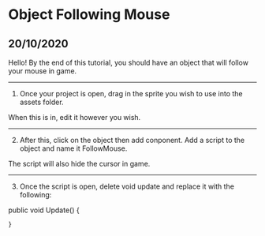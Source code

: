 # Object Following Mouse

## 20/10/2020

Hello! By the end of this tutorial, you should have an object that will follow your mouse in game.

---

1. Once your project is open, drag in the sprite you wish to use into the assets folder.

When this is in, edit it however you wish.

---

2. After this, click on the object then add conponent. Add a script to the object and name it FollowMouse.

The script will also hide the cursor in game.

---

3. Once the script is open, delete void update and replace it with the following:

public void Update()
    {
        
    }
